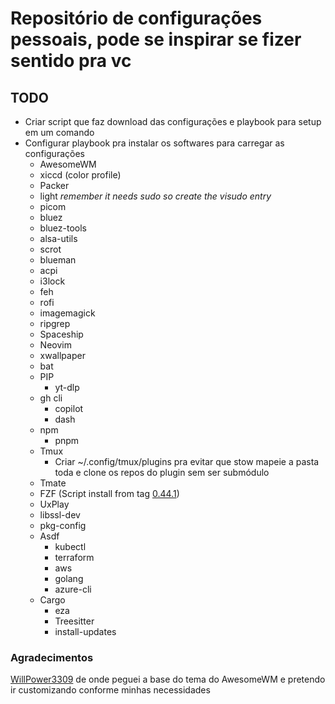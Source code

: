 # Repositório de configurações pessoais, pode se inspirar se fizer sentido pra vc

## TODO

- Criar script que faz download das configurações e playbook para setup em um comando
- Configurar playbook pra instalar os softwares para carregar as configurações
  - AwesomeWM
  - xiccd (color profile)
  - Packer
  - light _remember it needs sudo so create the visudo entry_
  - picom
  - bluez
  - bluez-tools
  - alsa-utils
  - scrot
  - blueman
  - acpi
  - i3lock
  - feh
  - rofi
  - imagemagick
  - ripgrep
  - Spaceship
  - Neovim
  - xwallpaper
  - bat
  - PIP
    - yt-dlp
  - gh cli
    - copilot
    - dash
  - npm
    - pnpm
  - Tmux
    - Criar ~/.config/tmux/plugins pra evitar que stow mapeie a pasta toda
      e clone os repos do plugin sem ser submódulo
  - Tmate
  - FZF \(Script install from tag [0.44.1](https://raw.githubusercontent.com/junegunn/fzf/0.44.1/install)\)
  - UxPlay
  - libssl-dev
  - pkg-config
  - Asdf
    - kubectl
    - terraform
    - aws
    - golang
    - azure-cli
  - Cargo
    - eza
    - Treesitter
    - install-updates

### Agradecimentos

[WillPower3309](https://github.com/WillPower3309/awesome-dotfiles) de onde
peguei a base do tema do AwesomeWM e pretendo ir customizando conforme minhas
necessidades
